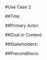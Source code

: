 

#Use Case 2

##Title:



##Primary Actor:



##Goal in Context:



##Stakeholders: 



##Preconditions:
